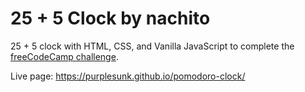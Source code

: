 # 25 + 5 Clock by nachito

25 + 5 clock with HTML, CSS, and Vanilla JavaScript to complete the [freeCodeCamp challenge](https://www.freecodecamp.org/learn/front-end-libraries/front-end-libraries-projects/build-a-25--5-clock).

Live page: https://purplesunk.github.io/pomodoro-clock/
